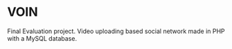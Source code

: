 # VOIN
Final Evaluation project. 
Video uploading based social network made in PHP with a MySQL database.
